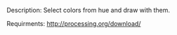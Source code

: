 Description:
Select colors from hue and draw with them.

Requirments:
http://processing.org/download/
